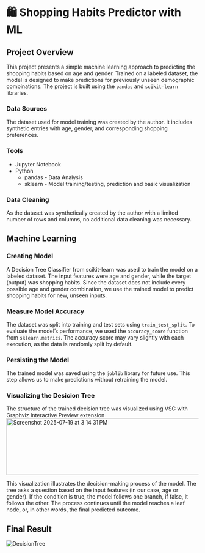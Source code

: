 # 🛍️ Shopping Habits Predictor with ML
## Project Overview
This project presents a simple machine learning approach to predicting the shopping habits based on age and gender. Trained on a labeled dataset, the model is designed to make predictions for previously unseen demographic combinations. The project is built using the <code style="color : name_color">pandas</code>  and <code style="color : name_color">scikit-learn</code> libraries.

### Data Sources
The dataset used for model training was created by the author. It includes synthetic entries with age, gender, and corresponding shopping preferences.

### Tools
- Jupyter Notebook
- Python 
  - pandas - Data Analysis
  - sklearn - Model training/testing, prediction and basic visualization
 
### Data Cleaning
As the dataset was synthetically created by the author with a limited number of rows and columns, no additional data cleaning was necessary.

## Machine Learning
### Creating Model
A Decision Tree Classifier from scikit-learn was used to train the model on a labeled dataset. The input features were age and gender, while the target (output) was shopping habits. Since the dataset does not include every possible age and gender combination, we use the trained model to predict shopping habits for new, unseen inputs.
### Measure Model Accuracy  
The dataset was split into training and test sets using <code style="color : name_color">train_test_split</code>. To evaluate the model’s performance, we used the <code style="color : name_color">accuracy_score</code> function from <code style="color : name_color">sklearn.metrics</code>. The accuracy score may vary slightly with each execution, as the data is randomly split by default.

### Persisting the Model
The trained model was saved using the <code style="color : name_color">joblib</code> library for future use. This step allows us to make predictions without retraining the model.
### Visualizing the Desicion Tree
The structure of the trained decision tree was visualized using VSC with Graphviz Interactive Preview extension <img width="541" height="148" alt="Screenshot 2025-07-19 at 3 14 31 PM" src="https://github.com/user-attachments/assets/4d92f215-372c-418a-b015-36b2aa4c025d" />

This visualization illustrates the decision-making process of the model. The tree asks a question based on the input features (in our case, age or gender). If the condition is true, the model follows one branch, if false, it follows the other. The process continues until the model reaches a leaf node, or, in other words, the final predicted outcome.

## Final Result
![DecisionTree](https://github.com/user-attachments/assets/01ecf529-c81d-46f5-a3a4-0acb789a93f9)
